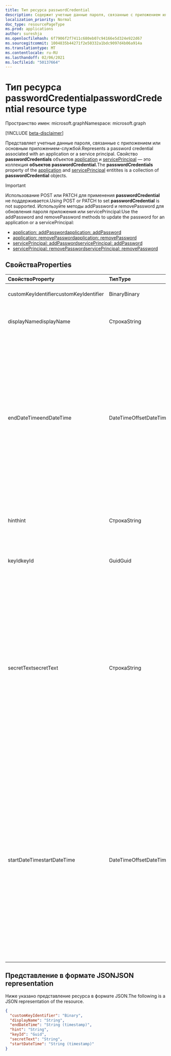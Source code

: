```yaml
---
title: Тип ресурса passwordCredential
description: Содержит учетные данные пароля, связанные с приложением или основным приложением-службой.
localization_priority: Normal
doc_type: resourcePageType
ms.prod: applications
author: sureshja
ms.openlocfilehash: 6f7906f2f7411c680eb07c94166e5d324e922d67
ms.sourcegitcommit: 1004835b44271f2e50332a1bdc9097d4b06a914a
ms.translationtype: MT
ms.contentlocale: ru-RU
ms.lasthandoff: 02/06/2021
ms.locfileid: "50137664"
---
```

# <a name="passwordcredential-resource-type"></a><span data-ttu-id="188fb-103">Тип ресурса passwordCredential</span><span class="sxs-lookup"><span data-stu-id="188fb-103">passwordCredential resource type</span></span>

<span data-ttu-id="188fb-104">Пространство имен: microsoft.graph</span><span class="sxs-lookup"><span data-stu-id="188fb-104">Namespace: microsoft.graph</span></span>

[!INCLUDE [beta-disclaimer](../../includes/beta-disclaimer.md)]

<span data-ttu-id="188fb-105">Представляет учетные данные пароля, связанные с приложением или основным приложением-службой.</span><span class="sxs-lookup"><span data-stu-id="188fb-105">Represents a password credential associated with an application or a service principal.</span></span> <span data-ttu-id="188fb-106">Свойство **passwordCredentials** объектов [application](application.md) и [servicePrincipal](serviceprincipal.md) — это коллекция **объектов passwordCredential.**</span><span class="sxs-lookup"><span data-stu-id="188fb-106">The **passwordCredentials** property of the [application](application.md) and [servicePrincipal](serviceprincipal.md) entitites is a collection of **passwordCredential** objects.</span></span>

> [!IMPORTANT]
> <span data-ttu-id="188fb-107">Использование POST или PATCH для применения **passwordCredential** не поддерживается.</span><span class="sxs-lookup"><span data-stu-id="188fb-107">Using POST or PATCH to set **passwordCredential** is not supported.</span></span> <span data-ttu-id="188fb-108">Используйте методы addPassword и removePassword для обновления пароля приложения или servicePrincipal:</span><span class="sxs-lookup"><span data-stu-id="188fb-108">Use the addPassword and removePassword methods to update the password for an application or a servicePrincipal:</span></span>
>
> - [<span data-ttu-id="188fb-109">application: addPassword</span><span class="sxs-lookup"><span data-stu-id="188fb-109">application: addPassword</span></span>](../api/application-addpassword.md)
> - [<span data-ttu-id="188fb-110">application: removePassword</span><span class="sxs-lookup"><span data-stu-id="188fb-110">application: removePassword</span></span>](../api/application-removepassword.md)
> - [<span data-ttu-id="188fb-111">servicePrincipal: addPassword</span><span class="sxs-lookup"><span data-stu-id="188fb-111">servicePrincipal: addPassword</span></span>](../api/serviceprincipal-addpassword.md)
> - [<span data-ttu-id="188fb-112">servicePrincipal: removePassword</span><span class="sxs-lookup"><span data-stu-id="188fb-112">servicePrincipal: removePassword</span></span>](../api/serviceprincipal-removepassword.md)


## <a name="properties"></a><span data-ttu-id="188fb-113">Свойства</span><span class="sxs-lookup"><span data-stu-id="188fb-113">Properties</span></span>
| <span data-ttu-id="188fb-114">Свойство</span><span class="sxs-lookup"><span data-stu-id="188fb-114">Property</span></span>     | <span data-ttu-id="188fb-115">Тип</span><span class="sxs-lookup"><span data-stu-id="188fb-115">Type</span></span>   |<span data-ttu-id="188fb-116">Описание</span><span class="sxs-lookup"><span data-stu-id="188fb-116">Description</span></span>|
|:---------------|:--------|:----------|
| <span data-ttu-id="188fb-117">customKeyIdentifier</span><span class="sxs-lookup"><span data-stu-id="188fb-117">customKeyIdentifier</span></span> | <span data-ttu-id="188fb-118">Binary</span><span class="sxs-lookup"><span data-stu-id="188fb-118">Binary</span></span> | <span data-ttu-id="188fb-119">Не следует использовать.</span><span class="sxs-lookup"><span data-stu-id="188fb-119">Do not use.</span></span> |
| <span data-ttu-id="188fb-120">displayName</span><span class="sxs-lookup"><span data-stu-id="188fb-120">displayName</span></span> | <span data-ttu-id="188fb-121">Строка</span><span class="sxs-lookup"><span data-stu-id="188fb-121">String</span></span> | <span data-ttu-id="188fb-122">Удобное имя пароля.</span><span class="sxs-lookup"><span data-stu-id="188fb-122">Friendly name for the password.</span></span> <span data-ttu-id="188fb-123">Необязательный параметр.</span><span class="sxs-lookup"><span data-stu-id="188fb-123">Optional.</span></span> |
| <span data-ttu-id="188fb-124">endDateTime</span><span class="sxs-lookup"><span data-stu-id="188fb-124">endDateTime</span></span> | <span data-ttu-id="188fb-125">DateTimeOffset</span><span class="sxs-lookup"><span data-stu-id="188fb-125">DateTimeOffset</span></span> | <span data-ttu-id="188fb-126">Дата и время истечения срока действия пароля представлены в формате ISO 8601 и всегда в формате UTC.</span><span class="sxs-lookup"><span data-stu-id="188fb-126">The date and time at which the password expires represented using ISO 8601 format and is always in UTC time.</span></span> <span data-ttu-id="188fb-127">Например, значение полуночи 1 января 2014 г. в формате UTC выглядит так: `'2014-01-01T00:00:00Z'`.</span><span class="sxs-lookup"><span data-stu-id="188fb-127">For example, midnight UTC on Jan 1, 2014 would look like this: `'2014-01-01T00:00:00Z'`.</span></span> <span data-ttu-id="188fb-128">Необязательный параметр.</span><span class="sxs-lookup"><span data-stu-id="188fb-128">Optional.</span></span> |
| <span data-ttu-id="188fb-129">hint</span><span class="sxs-lookup"><span data-stu-id="188fb-129">hint</span></span> | <span data-ttu-id="188fb-130">Строка</span><span class="sxs-lookup"><span data-stu-id="188fb-130">String</span></span> | <span data-ttu-id="188fb-131">Содержит первые три символа пароля.</span><span class="sxs-lookup"><span data-stu-id="188fb-131">Contains the first three characters of the password.</span></span> <span data-ttu-id="188fb-132">Только для чтения.</span><span class="sxs-lookup"><span data-stu-id="188fb-132">Read-only.</span></span> |
| <span data-ttu-id="188fb-133">keyId</span><span class="sxs-lookup"><span data-stu-id="188fb-133">keyId</span></span> | <span data-ttu-id="188fb-134">Guid</span><span class="sxs-lookup"><span data-stu-id="188fb-134">Guid</span></span> | <span data-ttu-id="188fb-135">Уникальный идентификатор пароля.</span><span class="sxs-lookup"><span data-stu-id="188fb-135">The unique identifier for the password.</span></span> |
| <span data-ttu-id="188fb-136">secretText</span><span class="sxs-lookup"><span data-stu-id="188fb-136">secretText</span></span> | <span data-ttu-id="188fb-137">Строка</span><span class="sxs-lookup"><span data-stu-id="188fb-137">String</span></span> | <span data-ttu-id="188fb-138">Только для чтения; Содержит надежные пароли, созданные в Azure AD длиной от 16 до 64 символов.</span><span class="sxs-lookup"><span data-stu-id="188fb-138">Read-only; Contains the strong passwords generated by Azure AD that are 16-64 characters in length.</span></span> <span data-ttu-id="188fb-139">Созданный пароль возвращается только во время первоначального запроса POST для [addPassword.](../api/application-addpassword.md)</span><span class="sxs-lookup"><span data-stu-id="188fb-139">The generated password value is only returned during the initial POST request to [addPassword](../api/application-addpassword.md).</span></span> <span data-ttu-id="188fb-140">В будущем получить этот пароль будет не нужно.</span><span class="sxs-lookup"><span data-stu-id="188fb-140">There is no way to retrieve this password in the future.</span></span> |
| <span data-ttu-id="188fb-141">startDateTime</span><span class="sxs-lookup"><span data-stu-id="188fb-141">startDateTime</span></span> | <span data-ttu-id="188fb-142">DateTimeOffset</span><span class="sxs-lookup"><span data-stu-id="188fb-142">DateTimeOffset</span></span> | <span data-ttu-id="188fb-143">Дата и время, когда пароль становится действительным.</span><span class="sxs-lookup"><span data-stu-id="188fb-143">The date and time at which the password becomes valid.</span></span> <span data-ttu-id="188fb-144">Тип Timestamp представляет сведения о времени и дате с использованием формата ISO 8601 (всегда применяется формат UTC).</span><span class="sxs-lookup"><span data-stu-id="188fb-144">The Timestamp type represents date and time information using ISO 8601 format and is always in UTC time.</span></span> <span data-ttu-id="188fb-145">Например, значение полуночи 1 января 2014 г. в формате UTC выглядит так: `'2014-01-01T00:00:00Z'`.</span><span class="sxs-lookup"><span data-stu-id="188fb-145">For example, midnight UTC on Jan 1, 2014 would look like this: `'2014-01-01T00:00:00Z'`.</span></span> <span data-ttu-id="188fb-146">Необязательный параметр.</span><span class="sxs-lookup"><span data-stu-id="188fb-146">Optional.</span></span> |

<!-- uuid: 8fcb5dbc-d5aa-4681-8e31-b001d5168d79
2015-10-25 14:57:30 UTC -->
<!--
{
  "type": "#page.annotation",
  "description": "passwordCredential resource",
  "keywords": "",
  "section": "documentation",
  "tocPath": "",
  "suppressions": []
}
-->


## <a name="json-representation"></a><span data-ttu-id="188fb-147">Представление в формате JSON</span><span class="sxs-lookup"><span data-stu-id="188fb-147">JSON representation</span></span>

<span data-ttu-id="188fb-148">Ниже указано представление ресурса в формате JSON.</span><span class="sxs-lookup"><span data-stu-id="188fb-148">The following is a JSON representation of the resource.</span></span>

<!-- {
  "blockType": "resource",
  "optionalProperties": [

  ],
  "@odata.type": "microsoft.graph.passwordCredential",
  "baseType": null
}-->

```json
{
  "customKeyIdentifier": "Binary",
  "displayName": "String",
  "endDateTime": "String (timestamp)",
  "hint": "String",
  "keyId": "Guid",
  "secretText": "String",
  "startDateTime": "String (timestamp)"
}
```

<!-- uuid: 16cd6b66-4b1a-43a1-adaf-3a886856ed98
2019-02-04 14:57:30 UTC -->
<!-- {
  "type": "#page.annotation",
  "description": "passwordCredential resource",
  "keywords": "",
  "section": "documentation",
  "tocPath": ""
}-->


